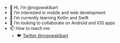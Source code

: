 - 👋 Hi, I’m @rogowskibart
- 👀 I’m interested in mobile and web development
- 🌱 I’m currently learning Kotlin and Swift
- 💞️ I’m looking to collaborate on Android and iOS apps
- 📫 How to reach me
  - 🐦 [Twitter @rogowskibart](http://twitter.com/rogowskibart)

<!---
rogowskibart/rogowskibart is a ✨ special ✨ repository because its `README.md` (this file) appears on your GitHub profile.
You can click the Preview link to take a look at your changes.
--->
